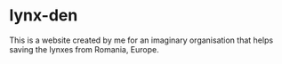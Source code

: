 # lynx-den
This is a website created by me for an imaginary organisation that helps saving the lynxes from Romania, Europe.
